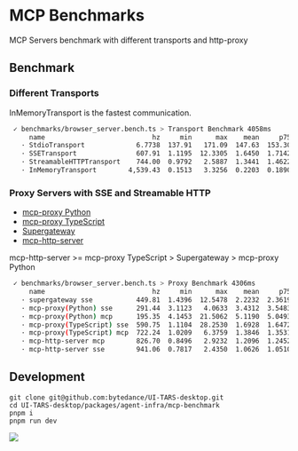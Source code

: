 # MCP Benchmarks

MCP Servers benchmark with different transports and http-proxy

## Benchmark

### Different Transports

InMemoryTransport is the fastest communication.

```bash
 ✓ benchmarks/browser_server.bench.ts > Transport Benchmark 4058ms
     name                           hz     min      max    mean     p75     p99    p995     p999     rme  samples
   · StdioTransport             6.7738  137.91   171.09  147.63  153.30  171.09  171.09   171.09  ±4.98%       10   slowest
   · SSETransport               607.91  1.1195  12.3305  1.6450  1.7142  3.0296  4.4099  12.3305  ±4.89%      309
   · StreamableHTTPTransport    744.00  0.9792   2.5887  1.3441  1.4622  2.4611  2.5009   2.5887  ±2.13%      372
   · InMemoryTransport        4,539.43  0.1513   3.3256  0.2203  0.1890  1.1772  1.2731   1.6463  ±3.60%     2270   fastest
```

### Proxy Servers with SSE and Streamable HTTP

- [mcp-proxy Python](https://github.com/sparfenyuk/mcp-proxy)
- [mcp-proxy TypeScript](https://github.com/punkpeye/mcp-proxy)
- [Supergateway](https://github.com/supercorp-ai/supergateway)
- [mcp-http-server](https://www.npmjs.com/package/mcp-http-server)

mcp-http-server >= mcp-proxy TypeScript > Supergateway > mcp-proxy Python

```bash
 ✓ benchmarks/browser_server.bench.ts > Proxy Benchmark 4306ms
     name                           hz     min      max    mean     p75      p99     p995     p999      rme  samples
   · supergateway sse           449.81  1.4396  12.5478  2.2232  2.3619   6.2867   7.2325  12.5478   ±5.58%      225
   · mcp-proxy(Python) sse      291.44  3.1123   4.0633  3.4312  3.5483   4.0451   4.0633   4.0633   ±0.84%      146
   · mcp-proxy(Python) mcp      195.35  4.1453  21.5062  5.1190  5.0493  21.5062  21.5062  21.5062   ±7.79%       98   slowest
   · mcp-proxy(TypeScript) sse  590.75  1.1104  28.2530  1.6928  1.6472   3.7497   4.3387  28.2530  ±10.92%      296
   · mcp-proxy(TypeScript) mcp  722.24  1.0209   6.3759  1.3846  1.3531   3.9764   5.7205   6.3759   ±4.19%      362
   · mcp-http-server mcp        826.70  0.8496   2.9232  1.2096  1.2452   2.5352   2.6592   2.9232   ±2.64%      414
   · mcp-http-server sse        941.06  0.7817   2.4350  1.0626  1.0510   2.0172   2.0609   2.4350   ±2.34%      471   fastest
```

## Development

```
git clone git@github.com:bytedance/UI-TARS-desktop.git
cd UI-TARS-desktop/packages/agent-infra/mcp-benchmark
pnpm i
pnpm run dev
```

![](https://github.com/user-attachments/assets/8fe4c41c-ea2a-45f3-930a-5abd7f058b67)
